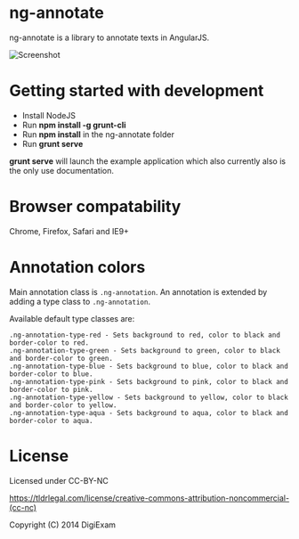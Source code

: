 ng-annotate
=========================

ng-annotate is a library to annotate texts in AngularJS.

![Screenshot](http://i.imgur.com/IHjxXn1.png?1)

# Getting started with development

- Install NodeJS
- Run **npm install -g grunt-cli**
- Run **npm install** in the ng-annotate folder
- Run **grunt serve** 

**grunt serve** will launch the example application which also currently also is the only use documentation.

# Browser compatability

Chrome, Firefox, Safari and IE9+

# Annotation colors

Main annotation class is `.ng-annotation`.
An annotation is extended by adding a type class to `.ng-annotation`.

Available default type classes are:
	
	.ng-annotation-type-red - Sets background to red, color to black and border-color to red.
	.ng-annotation-type-green - Sets background to green, color to black and border-color to green.
	.ng-annotation-type-blue - Sets background to blue, color to black and border-color to blue.
	.ng-annotation-type-pink - Sets background to pink, color to black and border-color to pink.
	.ng-annotation-type-yellow - Sets background to yellow, color to black and border-color to yellow. 
	.ng-annotation-type-aqua - Sets background to aqua, color to black and border-color to aqua.

# License

Licensed under CC-BY-NC

https://tldrlegal.com/license/creative-commons-attribution-noncommercial-(cc-nc)

Copyright (C) 2014 DigiExam
